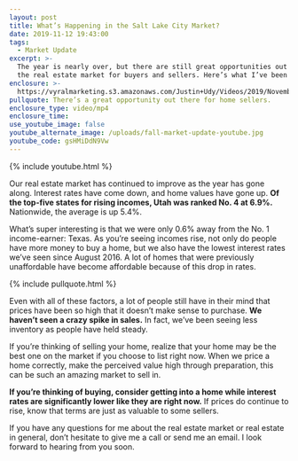 ```yaml
---
layout: post
title: What’s Happening in the Salt Lake City Market?
date: 2019-11-12 19:43:00
tags:
  - Market Update
excerpt: >-
  The year is nearly over, but there are still great opportunities out there in
  the real estate market for buyers and sellers. Here’s what I’ve been seeing.
enclosure: >-
  https://vyralmarketing.s3.amazonaws.com/Justin+Udy/Videos/2019/November/Your+Salt+Lake+City+Fall+Market+Update.mp4
pullquote: There’s a great opportunity out there for home sellers.
enclosure_type: video/mp4
enclosure_time:
use_youtube_image: false
youtube_alternate_image: /uploads/fall-market-update-youtube.jpg
youtube_code: gsHMiDdN9Vw
---
```


{% include youtube.html %}

Our real estate market has continued to improve as the year has gone along. Interest rates have come down, and home values have gone up. **Of the top-five states for rising incomes, Utah was ranked No. 4 at 6.9%.** Nationwide, the average is up 5.4%.&nbsp;

What’s super interesting is that we were only 0.6% away from the No. 1 income-earner: Texas. As you’re seeing incomes rise, not only do people have more money to buy a home, but we also have the lowest interest rates we’ve seen since August 2016. A lot of homes that were previously unaffordable have become affordable because of this drop in rates.

{% include pullquote.html %}

Even with all of these factors, a lot of people still have in their mind that prices have been so high that it doesn’t make sense to purchase. **We haven’t seen a crazy spike in sales.** In fact, we’ve been seeing less inventory as people have held steady.

If you’re thinking of selling your home, realize that your home may be the best one on the market if you choose to list right now. When we price a home correctly, make the perceived value high through preparation, this can be such an amazing market to sell in.

**If you’re thinking of buying, consider getting into a home while interest rates are significantly lower like they are right now.** If prices do continue to rise, know that terms are just as valuable to some sellers.

If you have any questions for me about the real estate market or real estate in general, don’t hesitate to give me a call or send me an email. I look forward to hearing from you soon.